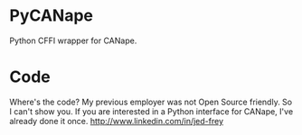 # PyCANape
Python CFFI wrapper for CANape.

# Code

Where's the code? My previous employer was not Open Source friendly. So I can't show you. If you are interested in a Python interface for CANape, I've already done it once. http://www.linkedin.com/in/jed-frey
